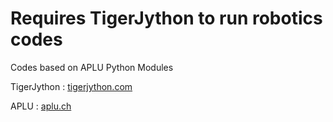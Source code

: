 # Requires TigerJython to run robotics codes

Codes based on APLU Python Modules

TigerJython : [tigerjython.com](http://www.tigerjython.com)

APLU : [aplu.ch](http://www.aplu.ch)